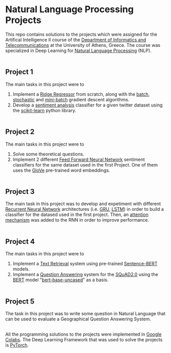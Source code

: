 # Natural Language Processing Projects

This repo contains solutions to the projects which were assigned for the Artifical Intelligence II course of the [Department of Informatics and Telecommunications](https://www.di.uoa.gr/en) at the University of Athens, Greece. The course was specialized in Deep Learning for [Natural Language Processing](https://en.wikipedia.org/wiki/Natural_language_processing) (NLP).
<br> </br>


## Project 1

The main tasks in this project were to

1. Implement a [Ridge Regressor](https://en.wikipedia.org/wiki/Tikhonov_regularization) from scratch, along with the [batch](https://towardsdatascience.com/batch-mini-batch-stochastic-gradient-descent-7a62ecba642a), [stochastic](https://en.wikipedia.org/wiki/Stochastic_gradient_descent) and [mini-batch](https://machinelearningmastery.com/gentle-introduction-mini-batch-gradient-descent-configure-batch-size/) gradient descent algorithms.
2. Develop a [sentiment analysis](https://en.wikipedia.org/wiki/Sentiment_analysis) classifier for a given twitter dataset using the [scikit-learn](https://scikit-learn.org/stable/) python library.
<br> </br>


## Project 2

The main tasks in this project were to

1. Solve some theoretical questions.
2. Implement 2 different [Feed Forward Neural Network](https://en.wikipedia.org/wiki/Artificial_neural_network) sentiment classifiers for the same dataset used in the first Project. One of them uses the [GloVe](https://en.wikipedia.org/wiki/Artificial_neural_network) pre-trained word embeddings.
<br> </br>


## Project 3

The main task in this project was to develop and expetiment with different [Recurrent Neural Network](https://en.wikipedia.org/wiki/Recurrent_neural_network) architectures (i.e. [GRU](https://en.wikipedia.org/wiki/Gated_recurrent_unit), [LSTM](https://en.wikipedia.org/wiki/Long_short-term_memory)) in order to build a classifier for the datased used in the first project. Then, an [attention mechanism](https://en.wikipedia.org/wiki/Attention_(machine_learning)) was added to the RNN in order to improve performance.
<br> </br>


## Project 4

The main tasks in this project were to

1. Implement a [Text Retrieval](https://en.wikipedia.org/wiki/Document_retrieval) system using pre-trained [Sentence-BERT](https://arxiv.org/abs/1908.10084) models.
2. Implement a [Question Answering](https://en.wikipedia.org/wiki/Question_answering) system for the [SQuAD2.0](https://rajpurkar.github.io/SQuAD-explorer/) using the [BERT](https://en.wikipedia.org/wiki/BERT_(language_model)) model "[bert-base-uncased](https://huggingface.co/bert-base-uncased)" as a basis.
<br> </br>


## Project 5

The task in this project was to write some question in Natural Language that can be used to evaluate a Geographical Question Answering System.
<br> </br>


All the programming solutions to the projects were implemented in [Google Colabs](https://colab.research.google.com/). The Deep Learning Framework that was used to solve the projects is [PyTorch](https://pytorch.org/).